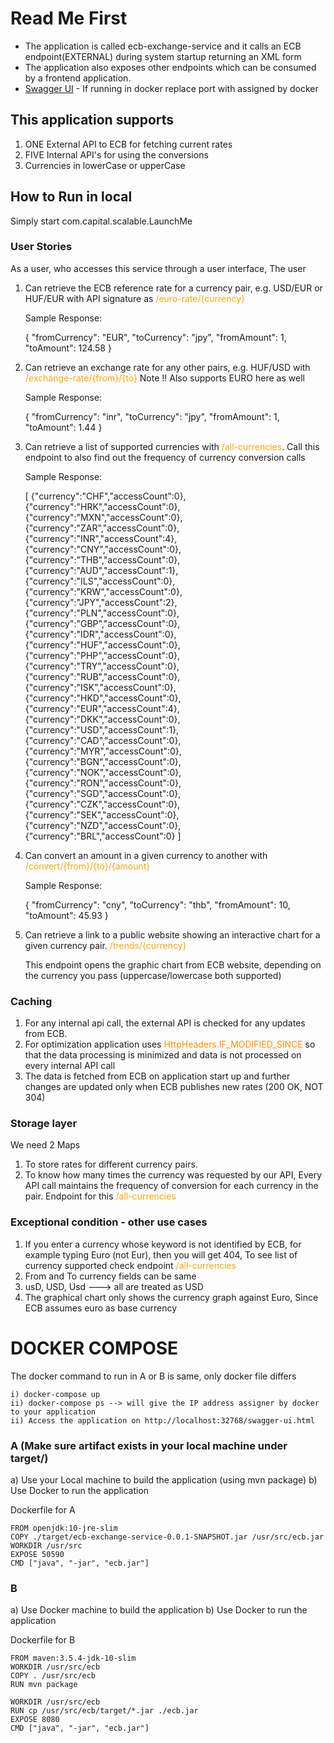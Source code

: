 # Read Me First
* The application is called ecb-exchange-service and it calls an ECB endpoint(EXTERNAL) during system startup returning an XML form
* The application also exposes other endpoints which can be consumed by a frontend application. 
* [Swagger UI](http://localhost:9000/swagger-ui.html) - If running in docker replace port with assigned by docker

## This application supports 
1) ONE External API to ECB for fetching current rates
2) FIVE Internal API's for using the conversions
3) Currencies in lowerCase or upperCase

## How to Run in local
Simply start com.capital.scalable.LaunchMe

### User Stories
As a user, who accesses this service through a user interface, The user

1. Can retrieve the ECB reference rate for a currency pair, e.g. USD/EUR or HUF/EUR with API signature as <font color="orange">/euro-rate/{currency}</font>

    
    Sample Response:
    
    {
      "fromCurrency": "EUR",
      "toCurrency": "jpy",
      "fromAmount": 1,
      "toAmount": 124.58
    }
    
2. Can retrieve an exchange rate for any other pairs, e.g. HUF/USD with <font color="orange">/exchange-rate/{from}/{to}</font> Note !! Also supports EURO here as well


    Sample Response:
    
    {
      "fromCurrency": "inr",
      "toCurrency": "jpy",
      "fromAmount": 1,
      "toAmount": 1.44
    }
    
3. Can retrieve a list of supported currencies with <font color="orange">/all-currencies</font>. Call this endpoint to also find out the frequency of currency conversion calls


    Sample Response:
    
    [
        {"currency":"CHF","accessCount":0},
        {"currency":"HRK","accessCount":0},
        {"currency":"MXN","accessCount":0},
        {"currency":"ZAR","accessCount":0},
        {"currency":"INR","accessCount":4},
        {"currency":"CNY","accessCount":0},
        {"currency":"THB","accessCount":0},
        {"currency":"AUD","accessCount":1},
        {"currency":"ILS","accessCount":0},
        {"currency":"KRW","accessCount":0},
        {"currency":"JPY","accessCount":2},
        {"currency":"PLN","accessCount":0},
        {"currency":"GBP","accessCount":0},
        {"currency":"IDR","accessCount":0},
        {"currency":"HUF","accessCount":0},
        {"currency":"PHP","accessCount":0},
        {"currency":"TRY","accessCount":0},
        {"currency":"RUB","accessCount":0},
        {"currency":"ISK","accessCount":0},
        {"currency":"HKD","accessCount":0},
        {"currency":"EUR","accessCount":4},
        {"currency":"DKK","accessCount":0},
        {"currency":"USD","accessCount":1},
        {"currency":"CAD","accessCount":0},
        {"currency":"MYR","accessCount":0},
        {"currency":"BGN","accessCount":0},
        {"currency":"NOK","accessCount":0},
        {"currency":"RON","accessCount":0},
        {"currency":"SGD","accessCount":0},
        {"currency":"CZK","accessCount":0},
        {"currency":"SEK","accessCount":0},
        {"currency":"NZD","accessCount":0},
        {"currency":"BRL","accessCount":0}
    ]
    
4. Can convert an amount in a given currency to another with <font color="orange">/convert/{from}/{to}/{amount}</font>


    Sample Response:
    
    {
      "fromCurrency": "cny",
      "toCurrency": "thb",
      "fromAmount": 10,
      "toAmount": 45.93
    }
    
5. Can retrieve a link to a public website showing an interactive chart for a given currency pair. <font color="orange">/trends/{currency}</font>
    
    
    This endpoint opens the graphic chart from ECB website, depending on the currency you pass (uppercase/lowercase both supported)

### Caching
1.  For any internal api call, the external API is checked for any updates from ECB. 
2.  For optimization application uses <font color="darkorange">HttpHeaders.IF_MODIFIED_SINCE</font> so that the data processing is minimized and data is not processed on every internal API call
3.  The data is fetched from ECB on application start up and further changes are updated only when ECB publishes new rates (200 OK, NOT 304)

### Storage layer
We need 2 Maps
1) To store rates for different currency pairs.
2) To know how many times the currency was requested by our API, Every API call maintains the frequency of conversion for each currency in the pair.  Endpoint for this <font color="orange">/all-currencies</font>


### Exceptional condition - other use cases
1)  If you enter a currency whose keyword is not identified by ECB, for example typing Euro (not Eur), then you will get 404, To see list of currency supported check endpoint <font color="orange">/all-currencies</font>
2)  From and To currency fields can be same
3)  usD, USD, Usd ---> all are treated as USD
4)  The graphical chart only shows the currency graph against Euro, Since ECB assumes euro as base currency

# DOCKER COMPOSE
The docker command to run in A or B is same, only docker file differs

    i) docker-compose up
    ii) docker-compose ps --> will give the IP address assigner by docker to your application
    ii) Access the application on http://localhost:32768/swagger-ui.html
    
### A (Make sure artifact exists in your local machine under target/)
a)  Use your Local machine to build the application (using mvn package)
b)  Use Docker to run the application

Dockerfile for A

    FROM openjdk:10-jre-slim
    COPY ./target/ecb-exchange-service-0.0.1-SNAPSHOT.jar /usr/src/ecb.jar
    WORKDIR /usr/src
    EXPOSE 50590
    CMD ["java", "-jar", "ecb.jar"]
    

### B

a)  Use Docker machine to build the application 
b)  Use Docker to run the application

Dockerfile for B

    FROM maven:3.5.4-jdk-10-slim
    WORKDIR /usr/src/ecb
    COPY . /usr/src/ecb
    RUN mvn package
    
    WORKDIR /usr/src/ecb
    RUN cp /usr/src/ecb/target/*.jar ./ecb.jar
    EXPOSE 8080
    CMD ["java", "-jar", "ecb.jar"]